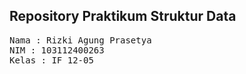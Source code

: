 ## Repository Praktikum Struktur Data

<pre>
Nama : Rizki Agung Prasetya
NIM : 103112400263
Kelas : IF 12-05

</pre>